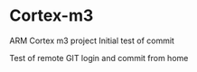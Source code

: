 # Cortex-m3
ARM Cortex m3 project
Initial test of commit

Test of remote GIT login and commit from home
